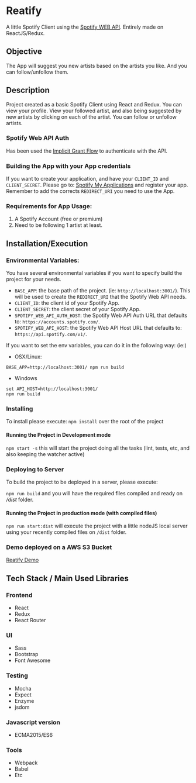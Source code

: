 # Reatify 
  
A little Spotify Client using the [Spotify WEB API](https://developer.spotify.com/web-api/). Entirely made on ReactJS/Redux.

## Objective
The App will suggest you new artists based on the artists you like. And you can follow/unfollow them.

## Description
Project created as a basic Spotify Client using React and Redux.
You can view your profile. View your followed artist, and also being suggested by new artists by clicking on each of the artist.
You can follow or unfollow artists.

### Spotify Web API Auth
Has been used the [Implicit Grant Flow](https://developer.spotify.com/web-api/authorization-guide/#implicit-grant-flow) to authenticate with the API.

### Building the App with your App credentials
If you want to create your application, and have your `CLIENT_ID` and `CLIENT_SECRET`. Please go to: [Spotify My Applications](https://developer.spotify.com/my-applications/) and register your app. Remember to add the corrects `REDIRECT_URI` you need to use the App.

### Requirements for App Usage:
1. A Spotify Account (free or premium)
2. Need to be following 1 artist at least.

## Installation/Execution

### Environmental Variables:

You have several environmental variables if you want to specify build the project for your needs.

- `BASE_APP`: the base path of the project. (ie: `http://localhost:3001/`). This will be used to create the `REDIRECT_URI` that the Spotify Web API needs.
- `CLIENT_ID`: the client id of your Spotify App.
- `CLIENT_SECRET`: the client secret of your Spotify App.
- `SPOTIFY_WEB_API_AUTH_HOST`: the Spotify Web API Auth URL that defaults to: `https://accounts.spotify.com/`.
- `SPOTIFY_WEB_API_HOST`: the Spotify Web API Host URL that defaults to: `https://api.spotify.com/v1/`.

If you want to set the env variables, you can do it in the following way: (ie:)

- OSX/Linux:
```
BASE_APP=http://localhost:3001/ npm run build
```

- Windows
```
set API_HOST=http://localhost:3001/
npm run build
```

### Installing
To install please execute: 
`npm install` over the root of the project

#### Running the Project in Development mode
`npm start -s` this will start the project doing all the tasks (lint, tests, etc, and also keeping the watcher active)

### Deploying to Server
To build the project to be deployed in a server, please execute:

`npm run build` and you will have the required files compiled and ready on */dist* folder. 

#### Running the Project in production mode (with compiled files)
`npm run start:dist` will execute the project with a little nodeJS local server using your recently compiled files on `/dist` folder.

### Demo deployed on a AWS S3 Bucket
[Reatify Demo](http://reatify.s3-website.us-east-2.amazonaws.com/)

## Tech Stack / Main Used Libraries

### Frontend
- React
- Redux 
- React Router

### UI
- Sass
- Bootstrap 
- Font Awesome

### Testing
- Mocha
- Expect 
- Enzyme
- jsdom

### Javascript version
- ECMA2015/ES6

### Tools
- Webpack
- Babel
- Etc

